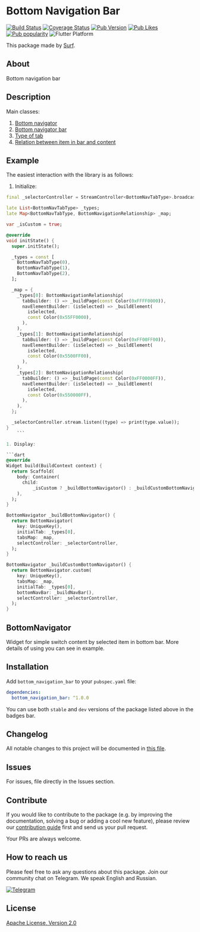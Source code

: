 # Bottom Navigation Bar

[![Build Status](https://shields.io/github/workflow/status/surfstudio/SurfGear/build?logo=github&logoColor=white)](https://github.com/surfstudio/SurfGear/tree/main/packages/bottom_navigation_bar)
[![Coverage Status](https://img.shields.io/codecov/c/github/surfstudio/SurfGear?flag=bottom_navigation_bar&logo=codecov&logoColor=white)](https://codecov.io/gh/surfstudio/SurfGear)
[![Pub Version](https://img.shields.io/pub/v/bottom_navigation_bar?logo=dart&logoColor=white)](https://pub.dev/packages/bottom_navigation_bar)
[![Pub Likes](https://badgen.net/pub/likes/bottom_navigation_bar)](https://pub.dev/packages/bottom_navigation_bar)
[![Pub popularity](https://badgen.net/pub/popularity/bottom_navigation_bar)](https://pub.dev/packages/bottom_navigation_bar/score)
![Flutter Platform](https://badgen.net/pub/flutter-platform/bottom_navigation_bar)

This package made by [Surf](https://surf.ru).

## About

Bottom navigation bar

## Description

Main classes:

1. [Bottom navigator](lib/src/bottom_navigator.dart)
2. [Bottom navigator bar](lib/src/bottom_nav_bar.dart)
3. [Type of tab](lib/src/bottom_nav_tab_type.dart)
4. [Relation between item in bar and content](lib/src/bottom_navigation_relationship.dart)

## Example

The easiest interaction with the library is as follows:

1. Initialize:

```dart
final _selectorController = StreamController<BottomNavTabType>.broadcast();

late List<BottomNavTabType> _types;
late Map<BottomNavTabType, BottomNavigationRelationship> _map;

var _isCustom = true;

@override
void initState() {
  super.initState();

  _types = const [
    BottomNavTabType(0),
    BottomNavTabType(1),
    BottomNavTabType(2),
  ];

  _map = {
    _types[0]: BottomNavigationRelationship(
      tabBuilder: () => _buildPage(const Color(0xFFFF0000)),
      navElementBuilder: (isSelected) => _buildElement(
        isSelected,
        const Color(0x55FF0000),
      ),
    ),
    _types[1]: BottomNavigationRelationship(
      tabBuilder: () => _buildPage(const Color(0xFF00FF00)),
      navElementBuilder: (isSelected) => _buildElement(
        isSelected,
        const Color(0x5500FF00),
      ),
    ),
    _types[2]: BottomNavigationRelationship(
      tabBuilder: () => _buildPage(const Color(0xFF0000FF)),
      navElementBuilder: (isSelected) => _buildElement(
        isSelected,
        const Color(0x550000FF),
      ),
    ),
  };

  _selectorController.stream.listen((type) => print(type.value));
}
    ```

1. Display:

```dart
@override
Widget build(BuildContext context) {
  return Scaffold(
    body: Container(
      child:
          _isCustom ? _buildBottomNavigator() : _buildCustomBottomNavigator(),
    ),
  );
}

BottomNavigator _buildBottomNavigator() {
  return BottomNavigator(
    key: UniqueKey(),
    initialTab: _types[0],
    tabsMap: _map,
    selectController: _selectorController,
  );
}

BottomNavigator _buildCustomBottomNavigator() {
  return BottomNavigator.custom(
    key: UniqueKey(),
    tabsMap: _map,
    initialTab: _types[0],
    bottomNavBar: _buildNavBar(),
    selectController: _selectorController,
  );
}
```

## BottomNavigator

Widget for simple switch content by selected item in bottom bar.
More details of using you can see in example.

## Installation

Add `bottom_navigation_bar` to your `pubspec.yaml` file:

```yaml
dependencies:
  bottom_navigation_bar: ^1.0.0
```

You can use both `stable` and `dev` versions of the package listed above in the badges bar.

## Changelog

All notable changes to this project will be documented in [this file](./CHANGELOG.md).

## Issues

For issues, file directly in the Issues section.

## Contribute

If you would like to contribute to the package (e.g. by improving the documentation, solving a bug or adding a cool new feature), please review our [contribution guide](../../CONTRIBUTING.md) first and send us your pull request.

Your PRs are always welcome.

## How to reach us

Please feel free to ask any questions about this package. Join our community chat on Telegram. We speak English and Russian.

[![Telegram](https://img.shields.io/badge/chat-on%20Telegram-blue.svg)](https://t.me/SurfGear)

## License

[Apache License, Version 2.0](https://www.apache.org/licenses/LICENSE-2.0)
